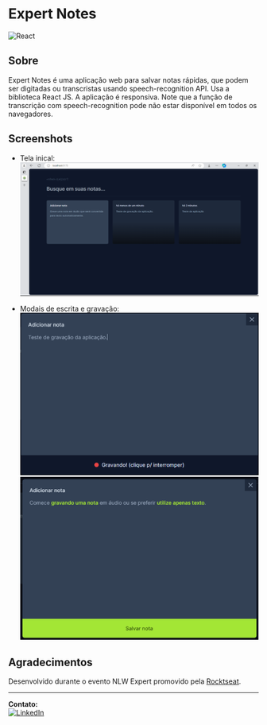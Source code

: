 # Expert Notes
![React](https://img.shields.io/badge/React-20232A?style=for-the-badge&logo=react&logoColor=61DAFB)

## Sobre
Expert Notes é uma aplicação web para salvar notas rápidas, que podem ser digitadas ou transcristas usando speech-recognition API. Usa a biblioteca React JS. A aplicação é responsiva. Note que a função de transcrição com speech-recognition pode não estar disponível em todos os navegadores.

## Screenshots
- Tela inical:
![screen2](https://github.com/Alan-oliveir/expert-notes/blob/main/screenshot/screenshot-02.png)

- Modais de escrita e gravação:
![screen3](https://github.com/Alan-oliveir/expert-notes/blob/main/screenshot/screenshot-03.png)
![screen4](https://github.com/Alan-oliveir/expert-notes/blob/main/screenshot/screenshot-04.png)

## Agradecimentos   
Desenvolvido durante o evento NLW Expert promovido pela [Rocktseat](https://www.rocketseat.com.br/).
___
**Contato:**  
[![LinkedIn](https://img.shields.io/badge/LinkedIn-0077B5?style=for-the-badge&logo=linkedin&logoColor=white)](https://www.linkedin.com/in/alan-ogoncalves)

